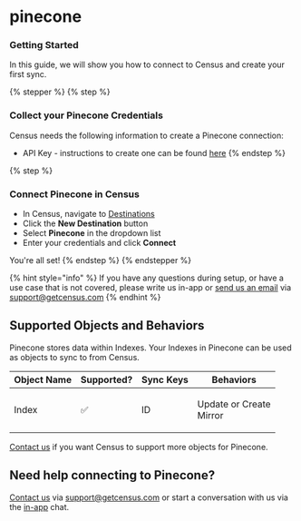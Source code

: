 # pinecone

### Getting Started

In this guide, we will show you how to connect to Census and create your first sync.

{% stepper %}
{% step %}
### Collect your Pinecone Credentials

Census needs the following information to create a Pinecone connection:

* API Key - instructions to create one can be found [here](https://docs.pinecone.io/guides/projects/manage-api-keys)
{% endstep %}

{% step %}
### Connect Pinecone in Census

* In Census, navigate to [Destinations](https://app.getcensus.com/destinations)
* Click the **New Destination** button
* Select **Pinecone** in the dropdown list
* Enter your credentials and click **Connect**

You're all set!
{% endstep %}
{% endstepper %}

{% hint style="info" %}
If you have any questions during setup, or have a use case that is not covered, please write us in-app or [send us an email](mailto:support@getcensus.com) via support@getcensus.com
{% endhint %}

## Supported Objects and Behaviors

Pinecone stores data within Indexes. Your Indexes in Pinecone can be used as objects to sync to from Census.

| **Object Name** | **Supported?** | **Sync Keys** | **Behaviors**                     |
| --------------- | -------------- | ------------- | --------------------------------- |
| Index           | ✅              | ID            | <p>Update or Create<br>Mirror</p> |

[Contact us](mailto:support@getcensus.com) if you want Census to support more objects for Pinecone.

## Need help connecting to Pinecone?

[Contact us](mailto:support@getcensus.com) via support@getcensus.com or start a conversation with us via the [in-app](https://app.getcensus.com/) chat.
